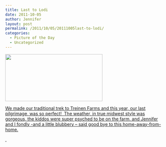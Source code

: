 ```yaml
---
title: Last to Lodi
date: 2011-10-05
author: Jennifer
layout: post
permalink: /2011/10/05/20111005last-to-lodi/
categories:
  - Picture of the Day
  - Uncategorized
---
```

[<img title="IMG_1122" height="150" alt="" width="310" class="alignnone size-thumbnail wp-image-1169" src="http://static.squarespace.com/static/50db6bb3e4b015296cd43789/50dfa5b1e4b0dc6320e0b5ea/50dfa5b3e4b0dc6320e0b855/1317796074000/?format=original" />](http://www.flickr.com/photos/jenniferandJennifers_photos/sets/72157627823528568/)

[We made our traditional trek to Treinen Farms and this year, our last pilgrimage, was so perfect!  The weather, in true midwest style was gorgeous, the kiddos were super psyched to be on the farm, and Jennifer and I fondly -and a little blubbery &#8211; said good bye to this home-away-from-home.](http://www.flickr.com/photos/jenniferandJennifers_photos/sets/72157627823528568/)

[ ](http://www.flickr.com/photos/jenniferandJennifers_photos/sets/72157627823528568/)
